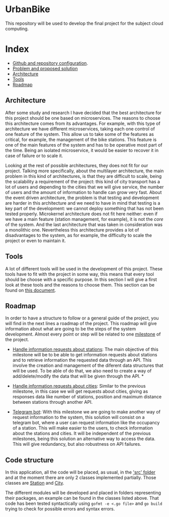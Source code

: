 # UrbanBike
This repository will be used to develop the final project for the subject cloud computing.

# Index
* [Github and repository configuration](./doc/repository_preparation.md).
* [Problem and proposed solution](./doc/problem_definition.md)
* [Architecture](./doc/architecture.md)
* [Tools](./doc/tools.md)
* [Roadmap](./doc/roadmap.md)

## Architecture

After some study and research I have decided that the best architecture for this project should be one based on microservices. The reasons to choose this architecture comes from its advantages. For example, with this type of architecture we have different microservices, taking each one control of one feature of the system. This allow us to take some of the features as critical, for example, the management of the bike stations. This feature is one of the main features of the system and has to be operative most part of the time. Being an isolated microservice, it would be easier to recover it in case of failure or to scale it.

Looking at the rest of possible architectures, they does not fit for our project. Talking more specifically, about the multilayer architecture, the main problem in this kind of architectures, is that they are difficult to scale, being the scalability a requirement of the project: this kind of city transport has a lot of users and depending to the cities that we will give service, the number of users and the amount of information to handle can grow very fast.
About the event driven architecture, the problem is that testing and development are harder in this architecture and we need to have in mind that testing is a key part of the development: we cannot deploy something that has not been tested properly. Microkernel architecture does not fit here neither: even if we have a main feature (station management, for example), it is not the *core* of the system. And the last architecture that was taken in consideration was a monolithic one. Nevertheless this architecture provides a lot of disadvantages to the system, as for example, the difficulty to scale the project or even to maintain it.


## Tools

A lot of different tools will be used in the development of this project. These tools have to fit with the project in some way, this means that every tool should be choose with a specific purpose. In this section I will give a first look at these tools and the reasons to choose them. This section can be found on [this document](./doc/tools.md).

## Roadmap

In order to have a structure to follow or a general guide of the project, you will find in the next lines a roadmap of the project. This roadmap will give information about what are going to be the steps of the system development. Almost every point or step will be related to one [milestone](https://github.com/FernandoRoldan93/UrbanBike/milestones) of the project.

* [Handle information requests about stations](https://github.com/FernandoRoldan93/UrbanBike/milestone/9): The main objective of this milestone will be to be able to get information requests about stations and to retrieve information the requested data through an API. This involve the creation and management of the diferent data structures that will be used. To be able of do that, we also need to create a way of add/delete/modify the data that will be given through the API.
  *

* [Handle information requests about cities](https://github.com/FernandoRoldan93/UrbanBike/milestone/10): Similar to the previous milestone, in this case we will get requests about cities, giving as responses data like number of stations, position and maximum distance between stations through another API.

* [Telegram bot](https://github.com/FernandoRoldan93/UrbanBike/milestone/11): With this milestone we are going to make another way of request information to the system, this solution will consist on a telegram bot, where a user can request information like the occupancy of a station. This will make easier to the users, to check information about the stations and cities. It will be independent of the previous milestones, being this solution an alternative way to access the data. This will give redundancy, but also robustness on API failures.

## Code structure

In this application, all the code will be placed, as usual, in the ['src' folder](./src) and at the moment there are only 2 classes implemented partially. Those classes are [Station](./src/station/station.go) and [City](./src/station/city.go).

The different modules will be developed and placed in folders representing their packages, an example can be found in the classes listed above. That code has been tested syntactically using ```gofmt -e <.go file>``` and ```go build``` trying to check for possible errors and syntax errors.
